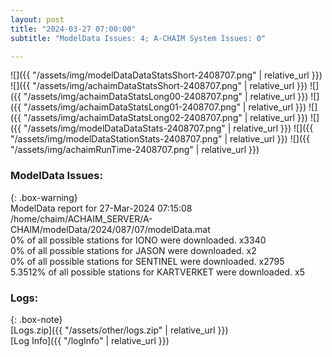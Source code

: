 ```yaml
---
layout: post
title: "2024-03-27 07:00:00"
subtitle: "ModelData Issues: 4; A-CHAIM System Issues: 0"

---
```


![]({{ "/assets/img/modelDataDataStatsShort-2408707.png" | relative_url }})
![]({{ "/assets/img/achaimDataStatsShort-2408707.png" | relative_url }})
![]({{ "/assets/img/achaimDataStatsLong00-2408707.png" | relative_url }})
![]({{ "/assets/img/achaimDataStatsLong01-2408707.png" | relative_url }})
![]({{ "/assets/img/achaimDataStatsLong02-2408707.png" | relative_url }})
![]({{ "/assets/img/modelDataDataStats-2408707.png" | relative_url }})
![]({{ "/assets/img/modelDataStationStats-2408707.png" | relative_url }})
![]({{ "/assets/img/achaimRunTime-2408707.png" | relative_url }})


### ModelData Issues:  
  
{: .box-warning}  
 ModelData report for 27-Mar-2024 07:15:08   
 /home/chaim/ACHAIM_SERVER/A-CHAIM/modelData/2024/087/07/modelData.mat   
 0% of all possible stations for IONO were downloaded. x3340   
 0% of all possible stations for JASON were downloaded. x2   
 0% of all possible stations for SENTINEL were downloaded. x2795   
 5.3512% of all possible stations for KARTVERKET were downloaded. x5   
  


### Logs:  
  
{: .box-note}  
[Logs.zip]({{ "/assets/other/logs.zip" | relative_url }})  
[Log Info]({{ "/logInfo" | relative_url }})  
